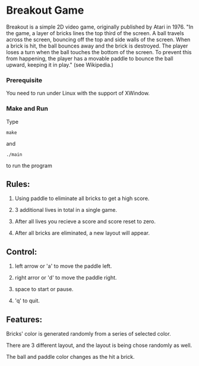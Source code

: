 # Breakout Game

Breakout is a simple 2D video game, originally published by Atari in 1976. "In the game, a layer of bricks lines the top third of the screen. A ball travels across the screen, bouncing off the top and side walls of the screen. When a brick is hit, the ball bounces away and the brick is destroyed. The player loses a turn when the ball touches the bottom of the screen. To prevent this from happening, the player has a movable paddle to bounce the ball upward, keeping it in play." (see Wikipedia.)

### Prerequisite

You need to run under Linux with the support of XWindow.

### Make and Run

Type

```
make
```

and

```
./main
```

to run the program

## Rules:

1. Using paddle to eliminate all bricks to get a high score.

2. 3 additional lives in total in a single game.

3. After all lives you recieve a score and score reset to zero.

4. After all bricks are eliminated, a new layout will appear.

## Control:

1. left arrow or 'a' to move the paddle left.

2. right arror or 'd' to move the paddle right.

3. space to start or pause.

4. 'q' to quit.

## Features:

Bricks' color is generated randomly from a series of selected color.

There are 3 different layout, and the layout is being chose randomly as well.

The ball and paddle color changes as the hit a brick.
